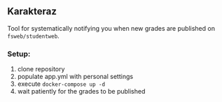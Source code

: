 ## Karakteraz

Tool for systematically notifying you when new grades are published on `fsweb/studentweb`.

### Setup:

1. clone repository
2. populate app.yml with personal settings
3. execute `docker-compose up -d`
4. wait patiently for the grades to be published